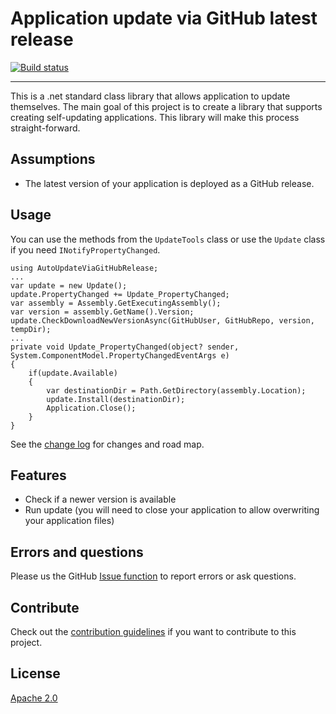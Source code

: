 # Application update via GitHub latest release

[![Build status](https://ci.appveyor.com/api/projects/status/kgatpn14q33smmwl?svg=true)](https://ci.appveyor.com/project/danielscherzer/autoupdateviagithubrelease)


---------------------------------------

This is a .net standard class library that allows application to update themselves. The main goal of this project is to create a library that supports creating self-updating applications. This library will make this process straight-forward.

## Assumptions
- The latest version of your application is deployed as a GitHub release.

## Usage
You can use the methods from the `UpdateTools` class or use the `Update` class if you need `INotifyPropertyChanged`.

```
using AutoUpdateViaGitHubRelease;
...
var update = new Update();
update.PropertyChanged += Update_PropertyChanged;
var assembly = Assembly.GetExecutingAssembly();
var version = assembly.GetName().Version;
update.CheckDownloadNewVersionAsync(GitHubUser, GitHubRepo, version, tempDir);
...
private void Update_PropertyChanged(object? sender, System.ComponentModel.PropertyChangedEventArgs e)
{
	if(update.Available)
	{
		var destinationDir = Path.GetDirectory(assembly.Location);
		update.Install(destinationDir);
		Application.Close();
	}
}
```


See the [change log](CHANGELOG.md) for changes and road map.

## Features

- Check if a newer version is available
- Run update (you will need to close your application to allow overwriting your application files)

## Errors and questions
Please us the GitHub [Issue function](https://github.com/danielscherzer/AutoUpdateViaGitHubRelease/issues/new) to report errors or ask questions.

## Contribute
Check out the [contribution guidelines](CONTRIBUTING.md)
if you want to contribute to this project.


## License
[Apache 2.0](http://www.apache.org/licenses/LICENSE-2.0)